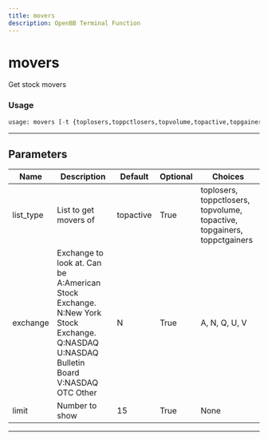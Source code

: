 ```yaml
---
title: movers
description: OpenBB Terminal Function
---
```


# movers

Get stock movers

### Usage 
```python
usage: movers [-t {toplosers,toppctlosers,topvolume,topactive,topgainers,toppctgainers}] [-e {A,N,Q,U,V}] [-l LIMIT]
```

---
## Parameters

| Name | Description | Default | Optional | Choices |
| ---- | ----------- | ------- | -------- | ------- |
| list_type | List to get movers of | topactive | True | toplosers, toppctlosers, topvolume, topactive, topgainers, toppctgainers |
| exchange | Exchange to look at. Can be A:American Stock Exchange. N:New York Stock Exchange. Q:NASDAQ U:NASDAQ Bulletin Board V:NASDAQ OTC Other | N | True | A, N, Q, U, V |
| limit | Number to show | 15 | True | None |


---
